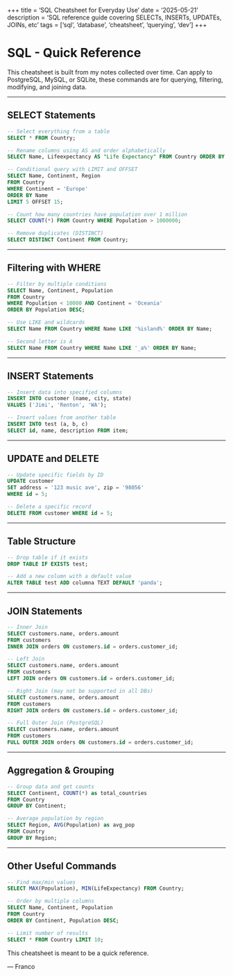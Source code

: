 +++
title = ‘SQL Cheatsheet for Everyday Use’
date = ‘2025-05-21’
description = ‘SQL reference guide covering SELECTs, INSERTs, UPDATEs, JOINs, etc’
tags = [‘sql’, ‘database’, ‘cheatsheet’, ‘querying’, ‘dev’]
+++

# SQL - Quick Reference

This cheatsheet is built from my notes collected over time. Can apply to PostgreSQL, MySQL, or SQLite, these commands are for querying, filtering, modifying, and joining data.

---

## SELECT Statements

```SQL
-- Select everything from a table
SELECT * FROM Country;

-- Rename columns using AS and order alphabetically
SELECT Name, Lifeexpectancy AS "Life Expectancy" FROM Country ORDER BY Name;

-- Conditional query with LIMIT and OFFSET
SELECT Name, Continent, Region 
FROM Country 
WHERE Continent = 'Europe' 
ORDER BY Name 
LIMIT 5 OFFSET 15;

-- Count how many countries have population over 1 million
SELECT COUNT(*) FROM Country WHERE Population > 1000000;

-- Remove duplicates (DISTINCT)
SELECT DISTINCT Continent FROM Country;
```

---

## Filtering with WHERE

```SQL
-- Filter by multiple conditions
SELECT Name, Continent, Population 
FROM Country 
WHERE Population < 10000 AND Continent = 'Oceania' 
ORDER BY Population DESC;

-- Use LIKE and wildcards
SELECT Name FROM Country WHERE Name LIKE '%island%' ORDER BY Name;

-- Second letter is A
SELECT Name FROM Country WHERE Name LIKE '_a%' ORDER BY Name;
```

---

## INSERT Statements

```SQL
-- Insert data into specified columns
INSERT INTO customer (name, city, state) 
VALUES ('Jimi', 'Renton', 'WA');

-- Insert values from another table
INSERT INTO test (a, b, c) 
SELECT id, name, description FROM item;
```

---

## UPDATE and DELETE

```SQL
-- Update specific fields by ID
UPDATE customer 
SET address = '123 music ave', zip = '98056' 
WHERE id = 5;

-- Delete a specific record
DELETE FROM customer WHERE id = 5;
```

---

## Table Structure

```SQL
-- Drop table if it exists
DROP TABLE IF EXISTS test;

-- Add a new column with a default value
ALTER TABLE test ADD columna TEXT DEFAULT 'panda';
```

---

## JOIN Statements

```SQL
-- Inner Join
SELECT customers.name, orders.amount 
FROM customers 
INNER JOIN orders ON customers.id = orders.customer_id;

-- Left Join
SELECT customers.name, orders.amount 
FROM customers 
LEFT JOIN orders ON customers.id = orders.customer_id;

-- Right Join (may not be supported in all DBs)
SELECT customers.name, orders.amount 
FROM customers 
RIGHT JOIN orders ON customers.id = orders.customer_id;

-- Full Outer Join (PostgreSQL)
SELECT customers.name, orders.amount 
FROM customers 
FULL OUTER JOIN orders ON customers.id = orders.customer_id;
```

---

## Aggregation & Grouping

```SQL
-- Group data and get counts
SELECT Continent, COUNT(*) as total_countries 
FROM Country 
GROUP BY Continent;

-- Average population by region
SELECT Region, AVG(Population) as avg_pop 
FROM Country 
GROUP BY Region;
```

---

## Other Useful Commands

```SQL
-- Find max/min values
SELECT MAX(Population), MIN(LifeExpectancy) FROM Country;

-- Order by multiple columns
SELECT Name, Continent, Population 
FROM Country 
ORDER BY Continent, Population DESC;

-- Limit number of results
SELECT * FROM Country LIMIT 10;
```

This cheatsheet is meant to be a quick reference.
  

— Franco